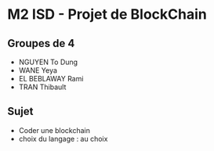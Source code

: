 # M2 ISD - Projet de BlockChain

## Groupes de 4

- NGUYEN To Dung
- WANE Yeya
- EL BEBLAWAY Rami
- TRAN Thibault 

## Sujet

- Coder une blockchain 
- choix du langage : au choix

